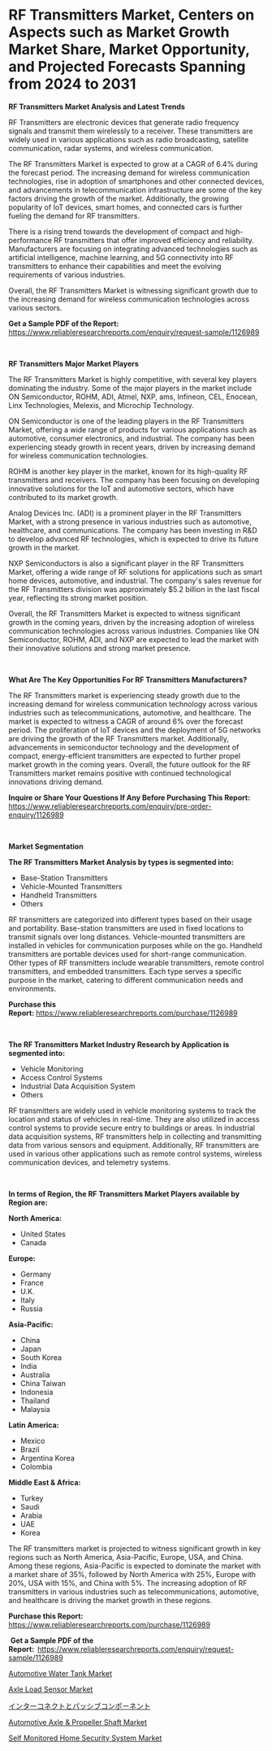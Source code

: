 <p><h1>RF Transmitters Market, Centers on Aspects such as Market Growth Market Share, Market Opportunity, and Projected Forecasts Spanning from 2024 to 2031</h1></p><p><strong>RF Transmitters Market Analysis and Latest Trends</strong></p>
<p><p>RF Transmitters are electronic devices that generate radio frequency signals and transmit them wirelessly to a receiver. These transmitters are widely used in various applications such as radio broadcasting, satellite communication, radar systems, and wireless communication.</p><p>The RF Transmitters Market is expected to grow at a CAGR of 6.4% during the forecast period. The increasing demand for wireless communication technologies, rise in adoption of smartphones and other connected devices, and advancements in telecommunication infrastructure are some of the key factors driving the growth of the market. Additionally, the growing popularity of IoT devices, smart homes, and connected cars is further fueling the demand for RF transmitters.</p><p>There is a rising trend towards the development of compact and high-performance RF transmitters that offer improved efficiency and reliability. Manufacturers are focusing on integrating advanced technologies such as artificial intelligence, machine learning, and 5G connectivity into RF transmitters to enhance their capabilities and meet the evolving requirements of various industries.</p><p>Overall, the RF Transmitters Market is witnessing significant growth due to the increasing demand for wireless communication technologies across various sectors.</p></p>
<p><strong>Get a Sample PDF of the Report:&nbsp;</strong> <a href="https://www.reliableresearchreports.com/enquiry/request-sample/1126989">https://www.reliableresearchreports.com/enquiry/request-sample/1126989</a></p>
<p>&nbsp;</p>
<p><strong>RF Transmitters Major Market Players</strong></p>
<p><p>The RF Transmitters Market is highly competitive, with several key players dominating the industry. Some of the major players in the market include ON Semiconductor, ROHM, ADI, Atmel, NXP, ams, Infineon, CEL, Enocean, Linx Technologies, Melexis, and Microchip Technology.</p><p>ON Semiconductor is one of the leading players in the RF Transmitters Market, offering a wide range of products for various applications such as automotive, consumer electronics, and industrial. The company has been experiencing steady growth in recent years, driven by increasing demand for wireless communication technologies.</p><p>ROHM is another key player in the market, known for its high-quality RF transmitters and receivers. The company has been focusing on developing innovative solutions for the IoT and automotive sectors, which have contributed to its market growth.</p><p>Analog Devices Inc. (ADI) is a prominent player in the RF Transmitters Market, with a strong presence in various industries such as automotive, healthcare, and communications. The company has been investing in R&D to develop advanced RF technologies, which is expected to drive its future growth in the market.</p><p>NXP Semiconductors is also a significant player in the RF Transmitters Market, offering a wide range of RF solutions for applications such as smart home devices, automotive, and industrial. The company's sales revenue for the RF Transmitters division was approximately $5.2 billion in the last fiscal year, reflecting its strong market position.</p><p>Overall, the RF Transmitters Market is expected to witness significant growth in the coming years, driven by the increasing adoption of wireless communication technologies across various industries. Companies like ON Semiconductor, ROHM, ADI, and NXP are expected to lead the market with their innovative solutions and strong market presence.</p></p>
<p>&nbsp;</p>
<p><strong>What Are The Key Opportunities For RF Transmitters Manufacturers?</strong></p>
<p><p>The RF Transmitters market is experiencing steady growth due to the increasing demand for wireless communication technology across various industries such as telecommunications, automotive, and healthcare. The market is expected to witness a CAGR of around 6% over the forecast period. The proliferation of IoT devices and the deployment of 5G networks are driving the growth of the RF Transmitters market. Additionally, advancements in semiconductor technology and the development of compact, energy-efficient transmitters are expected to further propel market growth in the coming years. Overall, the future outlook for the RF Transmitters market remains positive with continued technological innovations driving demand.</p></p>
<p><strong>Inquire or Share Your Questions If Any Before Purchasing This Report:</strong> <a href="https://www.reliableresearchreports.com/enquiry/pre-order-enquiry/1126989">https://www.reliableresearchreports.com/enquiry/pre-order-enquiry/1126989</a></p>
<p>&nbsp;</p>
<p><strong>Market Segmentation</strong></p>
<p><strong>The RF Transmitters Market Analysis by types is segmented into:</strong></p>
<p><ul><li>Base-Station Transmitters</li><li>Vehicle-Mounted Transmitters</li><li>Handheld Transmitters</li><li>Others</li></ul></p>
<p><p>RF transmitters are categorized into different types based on their usage and portability. Base-station transmitters are used in fixed locations to transmit signals over long distances. Vehicle-mounted transmitters are installed in vehicles for communication purposes while on the go. Handheld transmitters are portable devices used for short-range communication. Other types of RF transmitters include wearable transmitters, remote control transmitters, and embedded transmitters. Each type serves a specific purpose in the market, catering to different communication needs and environments.</p></p>
<p><strong>Purchase this Report:&nbsp;</strong><a href="https://www.reliableresearchreports.com/purchase/1126989">https://www.reliableresearchreports.com/purchase/1126989</a></p>
<p>&nbsp;</p>
<p><strong>The RF Transmitters Market Industry Research by Application is segmented into:</strong></p>
<p><ul><li>Vehicle Monitoring</li><li>Access Control Systems</li><li>Industrial Data Acquisition System</li><li>Others</li></ul></p>
<p><p>RF transmitters are widely used in vehicle monitoring systems to track the location and status of vehicles in real-time. They are also utilized in access control systems to provide secure entry to buildings or areas. In industrial data acquisition systems, RF transmitters help in collecting and transmitting data from various sensors and equipment. Additionally, RF transmitters are used in various other applications such as remote control systems, wireless communication devices, and telemetry systems.</p></p>
<p>&nbsp;</p>
<p><strong>In terms of Region, the RF Transmitters Market Players available by Region are:</strong></p>
<p>
    <p> <strong> North America: </strong>
        <ul>
            <li>United States</li>
            <li>Canada</li>
        </ul>
        </p> 
    <p> <strong> Europe: </strong>
        <ul>
            <li>Germany</li>
            <li>France</li>
            <li>U.K.</li>
            <li>Italy</li>
            <li>Russia</li>
        </ul>
        </p> 
    <p> <strong> Asia-Pacific: </strong>
        <ul>
            <li>China</li>
            <li>Japan</li>
            <li>South Korea</li>
            <li>India</li>
            <li>Australia</li>
            <li>China Taiwan</li>
            <li>Indonesia</li>
            <li>Thailand</li>
            <li>Malaysia</li>
        </ul>
        </p> 
    <p> <strong> Latin America: </strong>
        <ul>
            <li>Mexico</li>
            <li>Brazil</li>
            <li>Argentina Korea</li>
            <li>Colombia</li>
        </ul>
        </p> 
    <p> <strong> Middle East & Africa: </strong>
        <ul>
            <li>Turkey</li>
            <li>Saudi</li>
            <li>Arabia</li>
            <li>UAE</li>
            <li>Korea</li>
        </ul>
    </p>
    </p>
<p><p>The RF transmitters market is projected to witness significant growth in key regions such as North America, Asia-Pacific, Europe, USA, and China. Among these regions, Asia-Pacific is expected to dominate the market with a market share of 35%, followed by North America with 25%, Europe with 20%, USA with 15%, and China with 5%. The increasing adoption of RF transmitters in various industries such as telecommunications, automotive, and healthcare is driving the market growth in these regions.</p></p>
<p><strong>Purchase this Report: </strong><a href="https://www.reliableresearchreports.com/purchase/1126989">https://www.reliableresearchreports.com/purchase/1126989</a></p>
<p>&nbsp;<strong>Get a Sample PDF of the Report:&nbsp;&nbsp;</strong><a href="https://www.reliableresearchreports.com/enquiry/request-sample/1126989">https://www.reliableresearchreports.com/enquiry/request-sample/1126989</a></p>
<p><strong></strong></p>
<p><p><a href="https://issuu.com/reportprime-2/docs/automotive-water-tank-market-size-2030.pptx">Automotive Water Tank Market</a></p><p><a href="https://github.com/dimitrishawkinswaynenp91rgz/Market-Research-Report-List-2/blob/main/axle-load-sensor-market.md">Axle Load Sensor Market</a></p><p><a href="https://github.com/avbqbctihcbe2/Market-Research-Report-List-1/blob/main/899948511012.md">インターコネクトとパッシブコンポーネント</a></p><p><a href="https://issuu.com/reportprime-2/docs/automotive-axle-propeller-shaft-market-size-2030.p">Automotive Axle & Propeller Shaft Market</a></p><p><a href="https://github.com/changoleonlaverguenzanoexiste/Market-Research-Report-List-2/blob/main/self-monitored-home-security-system-market.md">Self Monitored Home Security System Market</a></p></p>